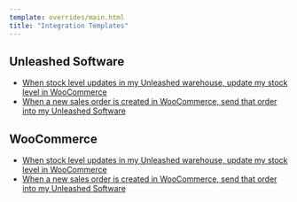 ```yaml
---
template: overrides/main.html
title: "Integration Templates"
---
```


## Unleashed Software
- [When stock level updates in my Unleashed warehouse, update my stock level in WooCommerce](unleashed-to-woocommerce-stock-updater.md "Unleashed to WooCommerce stock updater integration")
- [When a new sales order is created in WooCommerce, send that order into my Unleashed Software](woocommerce-to-unleashed-order-creator.md "WooCommerce to Unleashed order creation integration")

## WooCommerce
- [When stock level updates in my Unleashed warehouse, update my stock level in WooCommerce](unleashed-to-woocommerce-stock-updater.md "Unleashed to WooCommerce stock updater integration")
- [When a new sales order is created in WooCommerce, send that order into my Unleashed Software](woocommerce-to-unleashed-order-creator.md "WooCommerce to Unleashed order creation integration")

